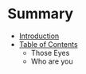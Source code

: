 # Summary

* [Introduction](README.md)
* [Table of Contents](chapter1.md)
   * Those Eyes
   * Who are you

